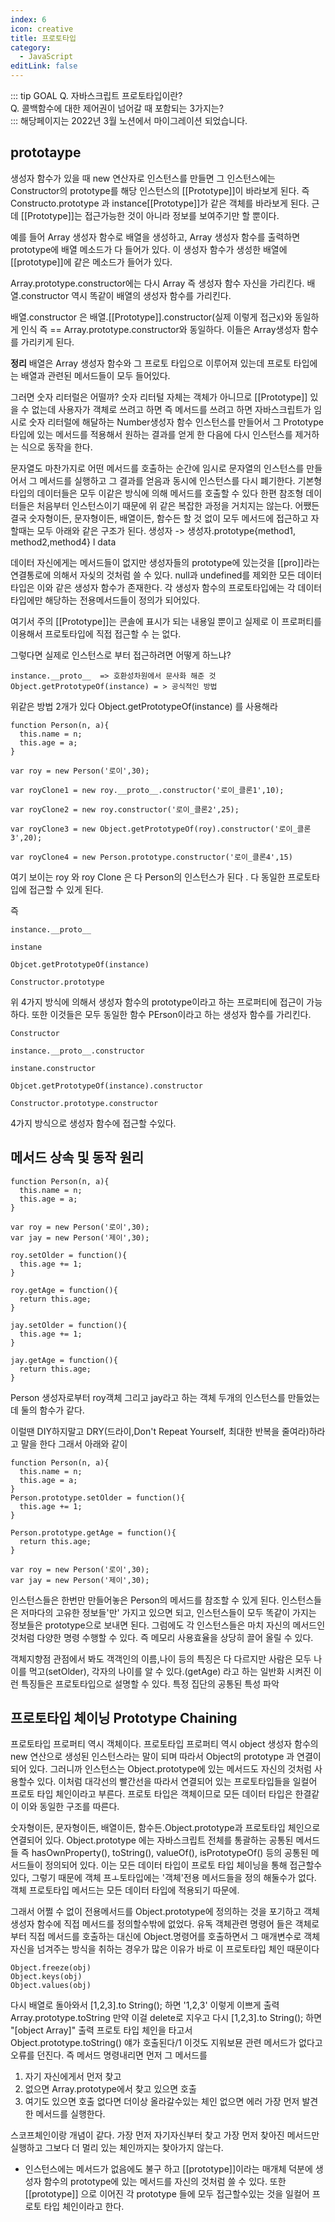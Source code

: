 ```yaml
---
index: 6
icon: creative
title: 프로토타입
category:
  - JavaScript
editLink: false
---
```

::: tip GOAL
Q. 자바스크립트 프로토타입이란?  
Q. 콜백함수에 대한 제어권이 넘어갈 때 포함되는 3가지는?  
:::
해당페이지는 2022년 3월 노션에서 마이그레이션 되었습니다.  

## prototaype

생성자 함수가 있을 때 new 연산자로 인스턴스를 만들면 그 인스턴스에는 Constructor의 prototype를 해당 인스턴스의 [[Prototype]]이 바라보게 된다. 
즉 Constructo.prototype 과 instance[[Prototype]]가 같은 객체를 바라보게 된다.
근데 [[Prototype]]는 접근가능한 것이 아니라 정보를 보여주기만 할 뿐이다.

예를 들어 Array 생성자 함수로 배열을 생성하고,  Array 생성자 함수를 출력하면 prototype에 배열 메소드가 다 들어가 있다.
이 생성자 함수가 생성한 배열에 [[prototype]]에 같은 메소드가 들어가 있다. 

Array.prototype.constructor에는 다시 Array 즉 생성자 함수 자신을 가리킨다. 
배열.constructor 역시 똑같이 배열의 생성자 함수를 가리킨다.

배열.constructor 은 배열.[[Prototype]].constructor(실제 이렇게 접근x)와 동일하게 인식
즉 == Array.prototype.constructor와 동일하다. 
이들은 Array생성자 함수를 가리키게 된다.

**정리** 
배열은 Array 생성자 함수와 그 프로토 타입으로 이루어져 있는데 프로토 타입에는 배열과 관련된 메서드들이 모두 들어있다.

그러면 숫자 리터럴은 어떨까? 숫자 리터털 자체는 객체가 아니므로 [[Prototype]] 있을 수 없는데 사용자가 객체로 쓰려고 하면 즉 메서드를 쓰려고 하면 자바스크립트가 임시로 숫자 리터럴에 해달하는 Number생성자 함수 인스턴스를 만들어서 그 Prototype 타입에 있는 메서드를 적용해서 원하는 결과를 얻게 한 다음에 다시 인스턴스를 제거하는 식으로 동작을 한다.

문자열도 마찬가지로 어떤 메서드를 호출하는 순간에 임시로 문자열의 인스턴스를 만들어서 그 메서드를 실행하고 그 결과를 얻음과 동시에 인스턴스를 다시 폐기한다. 기본형 타입의 데이터들은 모두 이같은 방식에 의해 메서드를 호출할 수 있다
한편 참조형 데이터들은 처음부터 인스턴스이기 때문에 위 같은 복잡한 과정을 거치지는 않는다.
어쨌든 결국 숫자형이든, 문자형이든, 배열이든, 함수든 할 것 없이 모두 메서드에 접근하고 자 할때는 
모두 아래와 같은 구조가 된다. 
생성자 -> 생성자.prototype{method1, method2,method4}
 l
data

데이터 자신에게는 메서드들이 없지만 생성자들의 prototype에 있는것을 [[pro]]라는 연결통로에 의해서 자싲의 것처럼 쓸 수 있다. 
null과 undefined를 제외한 모든 데이터 타입은 이와 같은 생성자 함수가 존재한다. 각 생성자 함수의 프로토타입에는 각 데이터 타입에만 해당하는 전용메서드들이 정의가 되어있다.

여기서 주의 [[Prototype]]는 콘솔에 표시가 되는 내용일 뿐이고 실제로 이 프로퍼티를 이용해서 프로토타입에 직접 접근할 수 는 없다.

그렇다면 실제로 인스턴스로 부터 접근하려면 어떻게 하느냐?
```
instance.__proto__  => 호환성차원에서 문사화 해준 것 
Object.getPrototypeOf(instance) = > 공식적인 방법
```
위같은 방법 2개가 있다
Object.getPrototypeOf(instance) 를 사용해라

```
function Person(n, a){
  this.name = n;
  this.age = a;
}

var roy = new Person('로이',30);

var royClone1 = new roy.__proto__.constructor('로이_클론1',10);

var royClone2 = new roy.constructor('로이_클론2',25);

var royClone3 = new Object.getPrototypeOf(roy).constructor('로이_클론3',20);

var royClone4 = new Person.prototype.constructor('로이_클론4',15)
```
여기 보이는 roy 와 roy Clone 은 다 Person의 인스턴스가 된다 . 다 동일한 프로토타입에 접근할 수 있게 된다. 

즉 

```
instance.__proto__

instane 

Objcet.getPrototypeOf(instance)

Constructor.prototype 
```
위 4가지 방식에 의해서 생성자 함수의 prototype이라고 하는 프로퍼티에 접근이 가능하다.
또한 이것들은 모두 동일한 함수 PErson이라고 하는 생성자 함수를 가리킨다.

```
Constructor

instance.__proto__.constructor

instane.constructor 

Objcet.getPrototypeOf(instance).constructor

Constructor.prototype.constructor 

```
4가지 방식으로 생성자 함수에 접근할 수있다.

## 메서드 상속 및 동작 원리 

```
function Person(n, a){
  this.name = n;
  this.age = a;
}

var roy = new Person('로이',30);
var jay = new Person('제이',30);

roy.setOlder = function(){
  this.age += 1;
}

roy.getAge = function(){
  return this.age;
}

jay.setOlder = function(){
  this.age += 1;
}

jay.getAge = function(){
  return this.age;
}

```
Person 생성자로부터 roy객체 그리고 jay라고 하는 객체 두개의 인스턴스를 만들었는데
둘의 함수가 같다.

이럴땐 DIY하지말고 DRY(드라이,Don't Repeat Yourself, 최대한 반복을 줄여라)하라고 말을 한다 그래서 
아래와 같이 
```
function Person(n, a){
  this.name = n;
  this.age = a;
}
Person.prototype.setOlder = function(){
  this.age += 1;
}

Person.prototype.getAge = function(){
  return this.age;
}

var roy = new Person('로이',30);
var jay = new Person('제이',30);

```
인스턴스들은 한번만 만들어놓은 Person의 메서드를 참조할 수 있게 된다.
인스턴스들은 저마다의 고유한 정보들'만' 가지고 있으면 되고,
인스턴스들이 모두 똑같이 가지는 정보들은 prototype으로 보내면 된다.
그럼에도 각 인스턴스들은 마치 자신의 메서드인 것처럼 다양한 명령 수행할 수 있다.
즉 메모리 사용효율을 상당히 끌어 올릴 수 있다.

객체지향점 관점에서 봐도 객객인의 이름,나이 등의 특징은 다 다르지만 
사람은 모두 나이를 먹고(setOlder), 각자의 나이를 알 수 있다.(getAge) 라고 하는 
일반화 시켜진 이런 특징들은 프로토타입으로 설명할 수 있다.  특정 집단의 공통된 특성 파악 

## 프로토타입 체이닝 Prototype Chaining

프로토타입 프로퍼티 역시 객체이다. 프로토타입 프로퍼티 역시 object 생성자 함수의 new 연산으로 생성된
인스턴스라는 말이 되며 따라서 Object의 prototype 과 연결이 되어 있다. 그러니까 인스턴스는 Object.prototype에 있는 메서드도 자신의 것처럼 사용할수 있다.
이처럼 대각선의 빨간선을 따라서 연결되어 있는 프로토타입들을 일컬어 프로토 타입 체인이라고 부른다.
프로토 타입은 객체이므로 모든 데이터 타입은 한결같이 이와 동일한 구조를 따른다.

숫자형이든, 문자형이든, 배열이든, 함수든.Object.prototype과 프로토타입 체인으로 연결되어 있다.
Object.prototype 에는 자바스크립트 전체를 통괄하는 공통된 메서드들 즉 hasOwnProperty(), toString(),
valueOf(), isPrototypeOf() 등의 공통된 메서드들이 정의되어 있다.
이는 모든 데이터 타입이 프로토 타입 체이닝을 통해 접근할수 있다,
그렇기 때문에 객체 프ㅗ토타입에는 '객체'전용 메서드들을 정의 해둘수가 없다. 객체 프로토타입 메서드는 모든 
데이터 타입에 적용되기 따문에. 

그래서 어쩔 수 없이 전용메서드를 Object.prototype에 정의하는 것을 포기하고 객체 생성자 함수에 직접 메서드를 정의할수밖에 없었다. 유독 객체관련 명령어 들은 객체로 부터 직접 메서드를 호출하는 대신에
Object.명령어를 호출하면서 그 매개변수로 객체 자신을 넘겨주는 방식을 취하는 경우가 많은 이유가 바로 이 프로토타입 체인 때문이다
```
Object.freeze(obj)
Object.keys(obj)
Object.values(obj)
```

다시 배열로 돌아와서 
[1,2,3].to String(); 하면 
'1,2,3' 이렇게 이쁘게 출력 Array.prototype.toString
만약 이걸 delete로 지우고 다시
 [1,2,3].to String(); 하면
 "[object Array]" 출력
프로토 타입 체인을 타고서  
Object.prototype.toString() 얘가 호출된다/1
이것도 지워보묜 
관련 메서드가 없다고 오류를 던진다.
즉 메서드 명령내리면
먼저 그 메서드를
1. 자기 자신에게서 먼저 찾고
2. 없으면  Array.prototype에서 찾고 있으면 호출 
3. 여기도 있으면 호출 없다면 더이상 올라갈수있는 체인 없으면 에러
가장 먼저 발견한 메서드를 실행한다.

스코프체인이랑 개념이 같다. 가장 먼저 자기자신부터 찾고 가장 먼저 찾아진 메서드만 실행하고 그보다 더 멀리 있는 체인까지는 찾아가지 않는다.

* 인스턴스에는 메서드가 없음에도 불구 하고 [[prototype]]이라는 매개체 덕분에 생성자 함수의 prototype에 있는 메서드를 자신의 것처럼 쓸 수 있다. 또한 [[prototype]] 으로 이어진 각 prototype 들에 모두 접근할수있는 것을 일컬어 프로토 타입 체인이라고 한다.